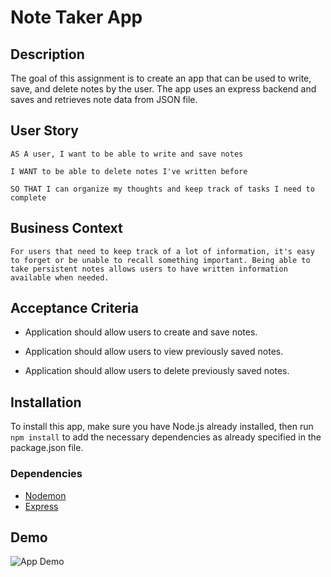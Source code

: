 # Note Taker App

## Description
The goal of this assignment is to create an app that can be used to write, save, and delete notes by the user. The app uses an express backend and saves and retrieves note data from  JSON file. 

## User Story
```
AS A user, I want to be able to write and save notes

I WANT to be able to delete notes I've written before

SO THAT I can organize my thoughts and keep track of tasks I need to complete
```

## Business Context
```
For users that need to keep track of a lot of information, it's easy to forget or be unable to recall something important. Being able to take persistent notes allows users to have written information available when needed.
```

## Acceptance Criteria
- Application should allow users to create and save notes.

- Application should allow users to view previously saved notes.

- Application should allow users to delete previously saved notes.

## Installation

To install this app, make sure you have Node.js already installed, then run `npm install` to add the necessary dependencies as already specified in the package.json file. 

### Dependencies 
- [Nodemon](https://www.npmjs.com/package/nodemon)
- [Express](https://www.npmjs.com/package/express)

## Demo 
![App Demo](./Develop/public/assets/img/Note%20Taker.gif)
<!-- <figure class="video_container">
<iframe src="https://drive.google.com/file/d/1NRaQBmG4_fE8bjkvbQg4hnfXD5DfXBgs/preview" width="640" height="480"></iframe>
</figure> -->